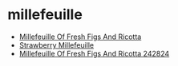 # millefeuille

 * [Millefeuille Of Fresh Figs And Ricotta](../../index/m/millefeuille-of-fresh-figs-and-ricotta-242824.json)
 * [Strawberry Millefeuille](../../index/s/strawberry-millefeuille.json)
 * [Millefeuille Of Fresh Figs And Ricotta 242824](../../index/m/millefeuille-of-fresh-figs-and-ricotta-242824.json)
